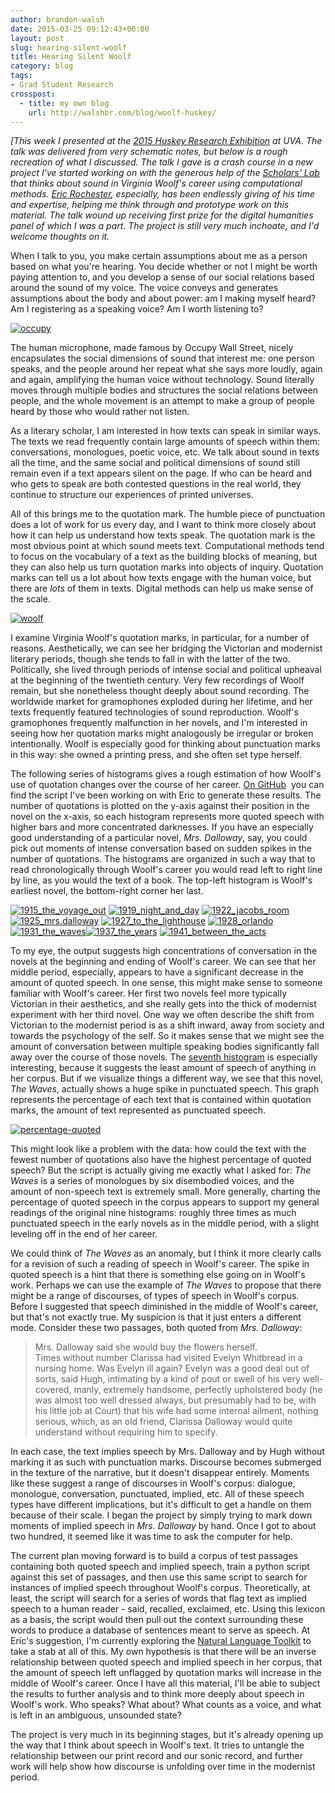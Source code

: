 ```yaml
---
author: brandon-walsh
date: 2015-03-25 09:12:43+00:00
layout: post
slug: hearing-silent-woolf
title: Hearing Silent Woolf
category: blog
tags:
- Grad Student Research
crosspost:
  - title: my own blog
    url: http://walshbr.com/blog/woolf-huskey/
---
```


_[This week I presented at the [2015 Huskey Research Exhibition](http://gradcouncil.com/2015-sessions/) at UVA. The talk was delivered from very schematic notes, but below is a rough recreation of what I discussed. The talk I gave is a crash course in a new project I've started working on with the generous help of the [Scholars' Lab](http://scholarslab.org) that thinks about sound in Virginia Woolf's career using computational methods. [Eric Rochester](http://scholarslab.org/people/eric-rochester/), especially, has been endlessly giving of his time and expertise, helping me think through and prototype work on this material. The talk wound up receiving first prize for the digital humanities panel of which I was a part. The project is still very much inchoate, and I'd welcome thoughts on it._

When I talk to you, you make certain assumptions about me as a person based on what you're hearing. You decide whether or not I might be worth paying attention to, and you develop a sense of our social relations based around the sound of my voice. The voice conveys and generates assumptions about the body and about power: am I making myself heard? Am I registering as a speaking voice? Am I worth listening to?

[![occupy](http://static.scholarslab.org/wp-content/uploads/2015/03/occupy-300x199.jpg)](http://static.scholarslab.org/wp-content/uploads/2015/03/occupy.jpg)

The human microphone, made famous by Occupy Wall Street, nicely encapsulates the social dimensions of sound that interest me: one person speaks, and the people around her repeat what she says more loudly, again and again, amplifying the human voice without technology. Sound literally moves through multiple bodies and structures the social relations between people, and the whole movement is an attempt to make a group of people heard by those who would rather not listen.

As a literary scholar, I am interested in how texts can speak in similar ways. The texts we read frequently contain large amounts of speech within them: conversations, monologues, poetic voice, etc. We talk about sound in texts all the time, and the same social and political dimensions of sound still remain even if a text appears silent on the page. If who can be heard and who gets to speak are both contested questions in the real world, they continue to structure our experiences of printed universes.

All of this brings me to the quotation mark. The humble piece of punctuation does a lot of work for us every day, and I want to think more closely about how it can help us understand how texts speak. The quotation mark is the most obvious point at which sound meets text. Computational methods tend to focus on the vocabulary of a text as the building blocks of meaning, but they can also help us turn quotation marks into objects of inquiry. Quotation marks can tell us a lot about how texts engage with the human voice, but there are _lots_ of them in texts. Digital methods can help us make sense of the scale.

[![woolf](http://static.scholarslab.org/wp-content/uploads/2015/03/woolf-219x300.jpg)](http://static.scholarslab.org/wp-content/uploads/2015/03/woolf.jpg)

I examine Virginia Woolf's quotation marks, in particular, for a number of reasons. Aesthetically, we can see her bridging the Victorian and modernist literary periods, though she tends to fall in with the latter of the two. Politically, she lived through periods of intense social and political upheaval at the beginning of the twentieth century. Very few recordings of Woolf remain, but she nonetheless thought deeply about sound recording. The worldwide market for gramophones exploded during her lifetime, and her texts frequently featured technologies of sound reproduction. Woolf's gramophones frequently malfunction in her novels, and I'm interested in seeing how her quotation marks might analogously be irregular or broken intentionally. Woolf is especially good for thinking about punctuation marks in this way: she owned a printing press, and she often set type herself.

The following series of histograms gives a rough estimation of how Woolf's use of quotation changes over the course of her career. [On GitHub](https://github.com/erochest/woolf/commits/master)  you can find the script I've been working on with Eric to generate these results. The number of quotations is plotted on the y-axis against their position in the novel on the x-axis, so each histogram represents more quoted speech with higher bars and more concentrated darknesses. If you have an especially good understanding of a particular novel, _Mrs. Dalloway_, say, you could pick out moments of intense conversation based on sudden spikes in the number of quotations. The histograms are organized in such a way that to read chronologically through Woolf's career you would read left to right line by line, as you would the text of a book. The top-left histogram is Woolf's earliest novel, the bottom-right corner her last.

[![1915_the_voyage_out](http://static.scholarslab.org/wp-content/uploads/2015/03/1915_the_voyage_out-300x225.jpg)](http://static.scholarslab.org/wp-content/uploads/2015/03/1915_the_voyage_out.jpg) [![1919_night_and_day](http://static.scholarslab.org/wp-content/uploads/2015/03/1919_night_and_day-300x225.jpg)](http://static.scholarslab.org/wp-content/uploads/2015/03/1919_night_and_day.jpg) [![1922_jacobs_room](http://static.scholarslab.org/wp-content/uploads/2015/03/1922_jacobs_room-300x225.jpg)](http://static.scholarslab.org/wp-content/uploads/2015/03/1922_jacobs_room.jpg)[![1925_mrs.dalloway](http://static.scholarslab.org/wp-content/uploads/2015/03/1925_mrs.dalloway-300x225.jpg)](http://static.scholarslab.org/wp-content/uploads/2015/03/1925_mrs.dalloway.jpg) [![1927_to_the_lighthouse](http://static.scholarslab.org/wp-content/uploads/2015/03/1927_to_the_lighthouse-300x225.jpg)](http://static.scholarslab.org/wp-content/uploads/2015/03/1927_to_the_lighthouse.jpg) [![1928_orlando](http://static.scholarslab.org/wp-content/uploads/2015/03/1928_orlando-300x225.jpg)](http://static.scholarslab.org/wp-content/uploads/2015/03/1928_orlando.jpg)[![1931_the_waves](http://static.scholarslab.org/wp-content/uploads/2015/03/1931_the_waves-300x225.jpg)](http://static.scholarslab.org/wp-content/uploads/2015/03/1931_the_waves.jpg)[![1937_the_years](http://static.scholarslab.org/wp-content/uploads/2015/03/1937_the_years-300x225.jpg)](http://static.scholarslab.org/wp-content/uploads/2015/03/1937_the_years.jpg) [![1941_between_the_acts](http://static.scholarslab.org/wp-content/uploads/2015/03/1941_between_the_acts-300x225.jpg)](http://static.scholarslab.org/wp-content/uploads/2015/03/1941_between_the_acts.jpg)

To my eye, the output suggests high concentrations of conversation in the novels at the beginning and ending of Woolf's career. We can see that her middle period, especially, appears to have a significant decrease in the amount of quoted speech. In one sense, this might make sense to someone familiar with Woolf's career. Her first two novels feel more typically Victorian in their aesthetics, and she really gets into the thick of modernist experiment with her third novel. One way we often describe the shift from Victorian to the modernist period is as a shift inward, away from society and towards the psychology of the self. So it makes sense that we might see the amount of conversation between multiple speaking bodies significantly fall away over the course of those novels. The [seventh histogram](http://static.scholarslab.org/wp-content/uploads/2015/03/1931_the_waves.jpg) is especially interesting, because it suggests the least amount of speech of anything in her corpus. But if we visualize things a different way, we see that this novel, _The Waves_, actually shows a huge spike in punctuated speech. This graph represents the percentage of each text that is contained within quotation marks, the amount of text represented as punctuated speech.

[![percentage-quoted](http://static.scholarslab.org/wp-content/uploads/2015/03/percentage-quoted.jpg)](http://static.scholarslab.org/wp-content/uploads/2015/03/percentage-quoted.jpg)

This might look like a problem with the data: how could the text with the fewest number of quotations also have the highest percentage of quoted speech? But the script is actually giving me exactly what I asked for: _The Waves_ is a series of monologues by six disembodied voices, and the amount of non-speech text is extremely small. More generally, charting the percentage of quoted speech in the corpus appears to support my general readings of the original nine histograms: roughly three times as much punctuated speech in the early novels as in the middle period, with a slight leveling off in the end of her career.

We could think of _The Waves_ as an anomaly, but I think it more clearly calls for a revision of such a reading of speech in Woolf's career. The spike in quoted speech is a hint that there is something else going on in Woolf's work. Perhaps we can use the example of _The Waves_ to propose that there might be a range of discourses, of types of speech in Woolf's corpus. Before I suggested that speech diminished in the middle of Woolf's career, but that's not exactly true. My suspicion is that it just enters a different mode. Consider these two passages, both quoted from _Mrs. Dalloway_:


> Mrs. Dalloway said she would buy the flowers herself. <br>
Times without number Clarissa had visited Evelyn Whitbread in a nursing home. Was Evelyn ill again? Evelyn was a good deal out of sorts, said Hugh, intimating by a kind of pout or swell of his very well-covered, manly, extremely handsome, perfectly upholstered body (he was almost too well dressed always, but presumably had to be, with his little job at Court) that his wife had some internal ailment, nothing serious, which, as an old friend, Clarissa Dalloway would quite understand without requiring him to specify.


In each case, the text implies speech by Mrs. Dalloway and by Hugh without marking it as such with punctuation marks. Discourse becomes submerged in the texture of the narrative, but it doesn't disappear entirely. Moments like these suggest a range of discourses in Woolf's corpus: dialogue, monologue, conversation, punctuated, implied, etc. All of these speech types have different implications, but it's difficult to get a handle on them because of their scale. I began the project by simply trying to mark down moments of implied speech in _Mrs. Dalloway_ by hand. Once I got to about two hundred, it seemed like it was time to ask the computer for help.

The current plan moving forward is to build a corpus of test passages containing both quoted speech and implied speech, train a python script against this set of passages, and then use this same script to search for instances of implied speech throughout Woolf's corpus. Theoretically, at least, the script will search for a series of words that flag text as implied speech to a human reader - said, recalled, exclaimed, etc. Using this lexicon as a basis, the script would then pull out the context surrounding these words to produce a database of sentences meant to serve as speech. At Eric's suggestion, I'm currently exploring the [Natural Language Toolkit](http://www.nltk.org/) to take a stab at all of this. My own hypothesis is that there will be an inverse relationship between quoted speech and implied speech in her corpus, that the amount of speech left unflagged by quotation marks will increase in the middle of Woolf's career. Once I have all this material, I'll be able to subject the results to further analysis and to think more deeply about speech in Woolf's work. Who speaks? What about? What counts as a voice, and what is left in an ambiguous, unsounded state?

The project is very much in its beginning stages, but it's already opening up the way that I think about speech in Woolf's text. It tries to untangle the relationship between our print record and our sonic record, and further work will help show how discourse is unfolding over time in the modernist period.
